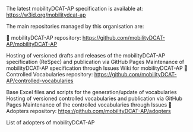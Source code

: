The latest mobilityDCAT-AP specification is available at: https://w3id.org/mobilitydcat-ap

The main repositories managed by this organisation are:

📝 mobilityDCAT-AP repository: https://github.com/mobilityDCAT-AP/mobilityDCAT-AP

Hosting of versioned drafts and releases of the mobilityDCAT-AP specification (ReSpec) and publication via GitHub Pages
Maintenance of mobilityDCAT-AP specification through Issues
Wiki for mobilityDCAT-AP
📑Controlled Vocabularies repository: https://github.com/mobilityDCAT-AP/controlled-vocabularies

Base Excel files and scripts for the generation/update of vocabularies
Hosting of versioned controlled vocabularies and publication via GitHub Pages
Maintenance of the controlled vocabularies through Issues
👥 Adopters repository: https://github.com/mobilityDCAT-AP/adopters

List of adopters of mobilityDCAT-AP
